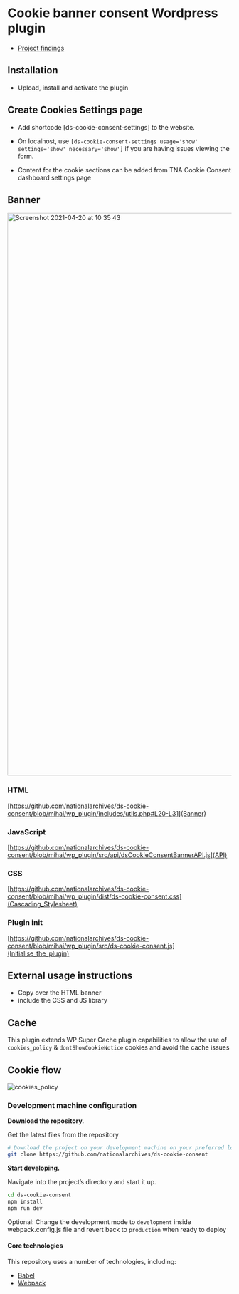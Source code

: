# Cookie banner consent Wordpress plugin

- [Project findings](https://github.com/nationalarchives/ds-cookie-consent/blob/mihai/wp_plugin/docs/about-the-project.md)

## Installation

- Upload, install and activate the plugin

## Create Cookies Settings page

- Add shortcode [ds-cookie-consent-settings] to the website.
- On localhost, use `[ds-cookie-consent-settings usage='show' settings='show' necessary='show']` if you are having issues viewing the form.

- Content for the cookie sections can be added from TNA Cookie Consent dashboard settings page

## Banner

<img width="1263" alt="Screenshot 2021-04-20 at 10 35 43" src="https://user-images.githubusercontent.com/5245264/115373917-3b91b980-a1c4-11eb-82f7-96acab4a45cb.png">

### HTML

[https://github.com/nationalarchives/ds-cookie-consent/blob/mihai/wp_plugin/includes/utils.php#L20-L31](Banner)

### JavaScript

[https://github.com/nationalarchives/ds-cookie-consent/blob/mihai/wp_plugin/src/api/dsCookieConsentBannerAPI.js](API)

### CSS

[https://github.com/nationalarchives/ds-cookie-consent/blob/mihai/wp_plugin/dist/ds-cookie-consent.css](Cascading_Stylesheet)

### Plugin init

[https://github.com/nationalarchives/ds-cookie-consent/blob/mihai/wp_plugin/src/ds-cookie-consent.js](Initialise_the_plugin)

## External usage instructions

- Copy over the HTML banner
- include the CSS and JS library

## Cache

This plugin extends WP Super Cache plugin capabilities to allow the use of `cookies_policy` & `dontShowCookieNotice` cookies and avoid the cache issues

## Cookie flow

![cookies_policy](https://user-images.githubusercontent.com/5245264/115374112-70057580-a1c4-11eb-9188-cf497a3d84fa.png)

### Development machine configuration

**Download the repository.**

Get the latest files from the repository

```sh
# Download the project on your development machine on your preferred location
git clone https://github.com/nationalarchives/ds-cookie-consent
```

**Start developing.**

Navigate into the project’s directory and start it up.

```sh
cd ds-cookie-consent
npm install
npm run dev
```

Optional: Change the development mode to `development` inside webpack.config.js file and revert back to `production` when ready to deploy

#### Core technologies

This repository uses a number of technologies, including:

- [Babel](https://babeljs.io)
- [Webpack](https://webpack.js.org)